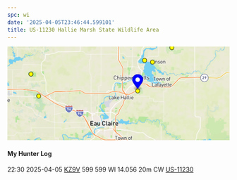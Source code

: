```yaml
---
spc: wi
date: '2025-04-05T23:46:44.599101'
title: US-11230 Hallie Marsh State Wildlife Area
---
```


![pasted_image.png](/static/pasted_image_0183.png)


#### My Hunter Log
22:30    2025-04-05    [KZ9V](https://qrz.com/db/KZ9V)    599    599    WI    14.056    20m    CW    [US-11230](https://pota.app/#/park/US-11230)
